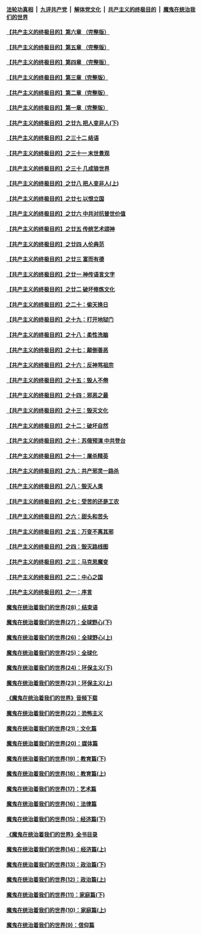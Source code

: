 ####  [法轮功真相](../../../../basic/blob/master/README.md?t=09071700) &nbsp;|&nbsp; [九评共产党](../../../../9ping.md/blob/master/README.md?t=09071700) &nbsp;|&nbsp; [解体党文化](../../../../jtdwh.md/blob/master/README.md?t=09071700)  &nbsp;|&nbsp; [共产主义的终极目的](../../../../gczydzjmd.md/blob/master/README.md?t=09071700) &nbsp;|&nbsp; [魔鬼在统治我们的世界](../../../../mgztzwmdsj.md/blob/master/README.md?t=09071700) 

#### [【共产主义的终极目的】第六章 （完整版）](../pages/nsc422/n11428913.md?t=09071700) 

#### [【共产主义的终极目的】第五章 （完整版）](../pages/nsc422/n11428912.md?t=09071700) 

#### [【共产主义的终极目的】第四章 （完整版）](../pages/nsc422/n11428907.md?t=09071700) 

#### [【共产主义的终极目的】第三章（完整版）](../pages/nsc422/n11428848.md?t=09071700) 

#### [【共产主义的终极目的】第二章（完整版）](../pages/nsc422/n11428831.md?t=09071700) 

#### [【共产主义的终极目的】第一章（完整版）](../pages/nsc422/n11417651.md?t=09071700) 

#### [【共产主义的终极目的】之廿九 把人变非人(下)](../pages/nsc422/n11344140.md?t=09071700) 

#### [【共产主义的终极目的】之三十二 结语](../pages/nsc422/n11360535.md?t=09071700) 

#### [【共产主义的终极目的】之三十一 末世景观](../pages/nsc422/n11351129.md?t=09071700) 

#### [【共产主义的终极目的】之三十 几成狼世界](../pages/nsc422/n11348280.md?t=09071700) 

#### [【共产主义的终极目的】之廿八 把人变非人(上)](../pages/nsc422/n11340492.md?t=09071700) 

#### [【共产主义的终极目的】之廿七 以恨立国](../pages/nsc422/n11336944.md?t=09071700) 

#### [【共产主义的终极目的】之廿六 中共对抗普世价值](../pages/nsc422/n11324785.md?t=09071700) 

#### [【共产主义的终极目的】之廿五 传统艺术颂神](../pages/nsc422/n11296396.md?t=09071700) 

#### [【共产主义的终极目的】之廿四 人伦典范](../pages/nsc422/n11296397.md?t=09071700) 

#### [【共产主义的终极目的】之廿三 富而有德](../pages/nsc422/n11283598.md?t=09071700) 

#### [【共产主义的终极目的】之廿一 神传语言文字](../pages/nsc422/n11263265.md?t=09071700) 

#### [【共产主义的终极目的】之廿二 破坏修炼文化](../pages/nsc422/n11245728.md?t=09071700) 

#### [【共产主义的终极目的】之二十：偷天换日](../pages/nsc422/n11238846.md?t=09071700) 

#### [【共产主义的终极目的】之十九：打开地狱门](../pages/nsc422/n11206376.md?t=09071700) 

#### [【共产主义的终极目的】之十八：柔性洗脑](../pages/nsc422/n11199994.md?t=09071700) 

#### [【共产主义的终极目的】之十七：颠倒善恶](../pages/nsc422/n11179782.md?t=09071700) 

#### [【共产主义的终极目的】之十六：反神骂祖宗](../pages/nsc422/n11166798.md?t=09071700) 

#### [【共产主义的终极目的】之十五：毁人不倦](../pages/nsc422/n11166792.md?t=09071700) 

#### [【共产主义的终极目的】之十四：邪恶之最](../pages/nsc422/n11150249.md?t=09071700) 

#### [【共产主义的终极目的】之十三：毁灭文化](../pages/nsc422/n11135227.md?t=09071700) 

#### [【共产主义的终极目的】之十二：破坏自然](../pages/nsc422/n11135214.md?t=09071700) 

#### [【共产主义的终极目的】之十：苏俄预演 中共登台](../pages/nsc422/n11118424.md?t=09071700) 

#### [【共产主义的终极目的】之十一：屠杀精英](../pages/nsc422/n11118442.md?t=09071700) 

#### [【共产主义的终极目的】之九：共产邪灵一路杀](../pages/nsc422/n11114139.md?t=09071700) 

#### [【共产主义的终极目的】之八：毁灭人类](../pages/nsc422/n11108503.md?t=09071700) 

#### [【共产主义的终极目的】之七：受苦的还是工农](../pages/nsc422/n11101809.md?t=09071700) 

#### [【共产主义的终极目的】之六：甜头和苦头](../pages/nsc422/n11096971.md?t=09071700) 

#### [【共产主义的终极目的】之五：万变不离其邪](../pages/nsc422/n11091285.md?t=09071700) 

#### [【共产主义的终极目的】之四：毁灭路线图](../pages/nsc422/n11086284.md?t=09071700) 

#### [【共产主义的终极目的】之三：马克思魔变](../pages/nsc422/n11061941.md?t=09071700) 

#### [【共产主义的终极目的】之二：中心之国](../pages/nsc422/n11047728.md?t=09071700) 

#### [【共产主义的终极目的】之一：序言](../pages/nsc422/n11086077.md?t=09071700) 

#### [魔鬼在统治着我们的世界(28)：结束语](../pages/nsc422/n10936246.md?t=09071700) 

#### [魔鬼在统治着我们的世界(27)：全球野心(下)](../pages/nsc422/n10928319.md?t=09071700) 

#### [魔鬼在统治着我们的世界(26)：全球野心(上)](../pages/nsc422/n10900318.md?t=09071700) 

#### [魔鬼在统治着我们的世界(25)：全球化](../pages/nsc422/n10788205.md?t=09071700) 

#### [魔鬼在统治着我们的世界(24)：环保主义(下)](../pages/nsc422/n10695307.md?t=09071700) 

#### [魔鬼在统治着我们的世界(23)：环保主义(上)](../pages/nsc422/n10688613.md?t=09071700) 

#### [《魔鬼在统治着我们的世界》音频下载](../pages/nsc422/n10635553.md?t=09071700) 

#### [魔鬼在统治着我们的世界(22)：恐怖主义](../pages/nsc422/n10614727.md?t=09071700) 

#### [魔鬼在统治着我们的世界(21)：文化篇](../pages/nsc422/n10597706.md?t=09071700) 

#### [魔鬼在统治着我们的世界(20)：媒体篇](../pages/nsc422/n10586579.md?t=09071700) 

#### [魔鬼在统治着我们的世界(19)：教育篇(下)](../pages/nsc422/n10564808.md?t=09071700) 

#### [魔鬼在统治着我们的世界(18)：教育篇(上)](../pages/nsc422/n10526970.md?t=09071700) 

#### [魔鬼在统治着我们的世界(17)：艺术篇](../pages/nsc422/n10499093.md?t=09071700) 

#### [魔鬼在统治着我们的世界(16)：法律篇](../pages/nsc422/n10485969.md?t=09071700) 

#### [魔鬼在统治着我们的世界(15)：经济篇(下)](../pages/nsc422/n10469975.md?t=09071700) 

#### [《魔鬼在统治着我们的世界》全书目录](../pages/nsc422/n10464261.md?t=09071700) 

#### [魔鬼在统治着我们的世界(14)：经济篇(上)](../pages/nsc422/n10457370.md?t=09071700) 

#### [魔鬼在统治着我们的世界(13)：政治篇(下)](../pages/nsc422/n10448270.md?t=09071700) 

#### [魔鬼在统治着我们的世界(12)：政治篇(上)](../pages/nsc422/n10444576.md?t=09071700) 

#### [魔鬼在统治着我们的世界(11)：家庭篇(下)](../pages/nsc422/n10440961.md?t=09071700) 

#### [魔鬼在统治着我们的世界(10)：家庭篇(上)](../pages/nsc422/n10435448.md?t=09071700) 

#### [魔鬼在统治着我们的世界(9)：信仰篇](../pages/nsc422/n10432159.md?t=09071700) 

